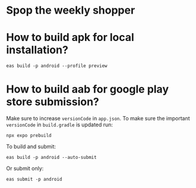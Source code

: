 # Spop the weekly shopper

# How to build apk for local installation?

```
eas build -p android --profile preview
```

# How to build aab for google play store submission?

Make sure to increase `versionCode` in `app.json`.
To make sure the important `versionCode` in `build.gradle` is updated run:

```
npx expo prebuild
```

To build and submit:

```
eas build -p android --auto-submit
```

Or submit only:

```
eas submit -p android
```
